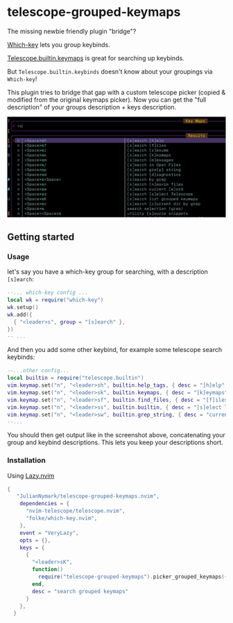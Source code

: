 # telescope-grouped-keymaps

The missing newbie friendly plugin "bridge"?

[Which-key](https://github.com/folke/which-key.nvim) lets you group keybinds.

[Telescope.builtin.keymaps](https://github.com/nvim-telescope/telescope.nvim/blob/b4da76be54691e854d3e0e02c36b0245f945c2c7/lua/telescope/builtin/init.lua#L386) is great for searching up keybinds.

But `Telescope.builtin.keybinds` doesn't know about your groupings via `Which-key`!

This plugin tries to bridge that gap with a custom telescope picker (copied & modified from the original keymaps picker). Now you can get the "full description" of your groups description + keys description.

![screenshot](./README/screenshot.png)

## Getting started

### Usage

let's say you have a which-key group for searching, with a description `[s]earch`:

```lua
--... which-key config ...
local wk = require("which-key")
wk.setup()
wk.add({
  { "<leader>s", group = "[s]earch" },
})
-- ...
```

And then you add some other keybind, for example some telescope search keybinds:

```lua
--...other config...
local builtin = require("telescope.builtin")
vim.keymap.set("n", "<leader>sh", builtin.help_tags, { desc = "[h]elp" })
vim.keymap.set("n", "<leader>sk", builtin.keymaps, { desc = "[k]eymaps" })
vim.keymap.set("n", "<leader>sf", builtin.find_files, { desc = "[f]iles" })
vim.keymap.set("n", "<leader>ss", builtin.builtin, { desc = "[s]elect Telescope" })
vim.keymap.set("n", "<leader>sw", builtin.grep_string, { desc = "current [w]ord" })
--...
```

You should then get output like in the screenshot above, concatenating your group and keybind descriptions. This lets you keep your descriptions short.

### Installation

Using [Lazy.nvim](https://github.com/folke/lazy.nvim)

```lua
{
   "JulianNymark/telescope-grouped-keymaps.nvim",
    dependencies = {
      "nvim-telescope/telescope.nvim",
      "folke/which-key.nvim",
    },
    event = "VeryLazy",
    opts = {},
    keys = {
      {
        "<leader>sK",
        function()
          require("telescope-grouped-keymaps").picker_grouped_keymaps({})
        end,
        desc = "search grouped keymaps"
      }
    },
  }
```
